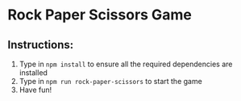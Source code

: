 # Rock Paper Scissors Game

## Instructions:

1. Type in `npm install` to ensure all the required dependencies are installed
2. Type in `npm run rock-paper-scissors` to start the game
3. Have fun!

